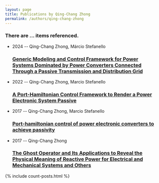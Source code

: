 ```yaml
---
layout: page
title: Publications by Qing-Chang Zhong
permalink: /authors/qing-chang-zhong
---
```


<h3 id="number-posts">There are ... items referenced.</h3>
<ul class="post-list">
<li><span class='post-meta'>2024 -- Qing-Chang Zhong, Márcio Stefanello</span><h3><a class='post-link' href="{{ site.baseurl }}/generic-modeling-and-control-framework-for-power-systems-dominated-by-power-converters-connected-through-a-passive-transmission-and-distribution-grid">Generic Modeling and Control Framework for Power Systems Dominated by Power Converters Connected Through a Passive Transmission and Distribution Grid</a></h3></li>
<li><span class='post-meta'>2022 -- Qing-Chang Zhong, Marcio Stefanello</span><h3><a class='post-link' href="{{ site.baseurl }}/a-port-hamiltonian-control-framework-to-render-a-power-electronic-system-passive">A Port-Hamiltonian Control Framework to Render a Power Electronic System Passive</a></h3></li>
<li><span class='post-meta'>2017 -- Qing-Chang Zhong, Marcio Stefanello</span><h3><a class='post-link' href="{{ site.baseurl }}/port-hamiltonian-control-of-power-electronic-converters-to-achieve-passivity">Port-hamiltonian control of power electronic converters to achieve passivity</a></h3></li>
<li><span class='post-meta'>2017 -- Qing-Chang Zhong</span><h3><a class='post-link' href="{{ site.baseurl }}/the-ghost-operator-and-its-applications-to-reveal-the-physical-meaning-of-reactive-power-for-electrical-and-mechanical-systems-and-others">The Ghost Operator and Its Applications to Reveal the Physical Meaning of Reactive Power for Electrical and Mechanical Systems and Others</a></h3></li>

</ul>
{% include count-posts.html %}
